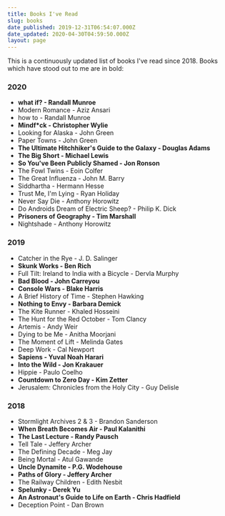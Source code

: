 ```yaml
---
title: Books I've Read
slug: books
date_published: 2019-12-31T06:54:07.000Z
date_updated: 2020-04-30T04:59:50.000Z
layout: page
---
```


This is a continuously updated list of books I've read since 2018. Books which have stood out to me are in bold:

### 2020

- **what if? - Randall Munroe**
- Modern Romance - Aziz Ansari
- how to - Randall Munroe
- **Mindf*ck - Christopher Wylie**
- Looking for Alaska - John Green
- Paper Towns - John Green
- **The Ultimate Hitchhiker's Guide to the Galaxy - Douglas Adams**
- **The Big Short - Michael Lewis**
- **So You've Been Publicly Shamed - Jon Ronson**
- The Fowl Twins - Eoin Colfer
- The Great Influenza - John M. Barry
- Siddhartha - Hermann Hesse
- Trust Me, I'm Lying - Ryan Holiday
- Never Say Die - Anthony Horowitz
- Do Androids Dream of Electric Sheep? - Philip K. Dick
- **Prisoners of Geography - Tim Marshall**
- Nightshade - Anthony Horowitz

### 2019

- Catcher in the Rye - J. D. Salinger
- **Skunk Works - Ben Rich**
- Full Tilt: Ireland to India with a Bicycle - Dervla Murphy
- **Bad Blood - John Carreyou**
- **Console Wars - Blake Harris**
- A Brief History of Time - Stephen Hawking
- **Nothing to Envy - Barbara Demick**
- The Kite Runner - Khaled Hosseini
- The Hunt for the Red October - Tom Clancy
- Artemis - Andy Weir
- Dying to be Me - Anitha Moorjani
- The Moment of Lift - Melinda Gates
- Deep Work - Cal Newport
- **Sapiens - Yuval Noah Harari**
- **Into the Wild - Jon Krakauer**
- Hippie - Paulo Coelho
- **Countdown to Zero Day - Kim Zetter**
- Jerusalem: Chronicles from the Holy City - Guy Delisle

### 2018

- Stormlight Archives 2 & 3 - Brandon Sanderson
- **When Breath Becomes Air - Paul Kalanithi**
- **The Last Lecture - Randy Pausch**
- Tell Tale - Jeffery Archer
- The Defining Decade - Meg Jay
- Being Mortal - Atul Gawande
- **Uncle Dynamite - P.G. Wodehouse**
- **Paths of Glory - Jeffery Archer**
- The Railway Children - Edith Nesbit
- **Spelunky - Derek Yu**
- **An Astronaut's Guide to Life on Earth - Chris Hadfield**
- Deception Point - Dan Brown
